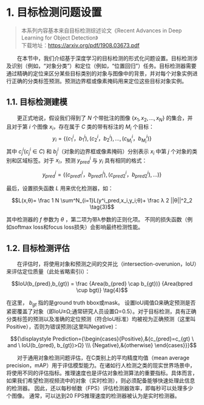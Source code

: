 # 1. 目标检测问题设置
> 本系列内容基本来自目标检测综述论文《Recent Advances in Deep Learning for Object Detection》\
> 下载地址：https://arxiv.org/pdf/1908.03673.pdf

&emsp;&emsp;在本节中，我们介绍基于深度学习的目标检测的形式化问题设置。目标检测涉及识别（例如，“对象分类”）和定位（例如，“位置回归”）任务。目标检测器需要通过精确的定位来区分某些目标类别的对象与图像中的背景，并对每个对象实例进行正确的分类标签预测。预测边界框或像素掩码用来定位这些目标对象实例。

## 1.1. 目标检测建模
&emsp;&emsp;更正式地说，假设我们得到了 $N$ 个带批注的图像 $\{x_1,x_2,...,x_N\}$ 的集合，并且对于第 $i$ 个图像 $x_i$，存在属于 $C$ 类的带有标注的 $M_i$ 个目标：
$$y_i = \{(c^i_1，b^i_1),(c^i_2，b^i_2),...,(c^i_{M_i}，b^i_{M_i}) \} \tag{1}$$
其中 $c^i_j(c^i_j∈C)$ 和 $b^i_j$（对象的边界框或像素掩码）分别表示 $x_i$ 中第 $j$ 个对象的类别和区域标签。对于 $x_i$，预测 $y^i_{pred}$ 与 $y_i$ 具有相同的格式：

$$y^i_{pred} = \{ (c^i_{pred1}，b^i_{pred1}),(c^i_{pred2}，b^i_{pred2}),...) \} \tag{2}$$

最后，设置损失函数 $L$ 用来优化检测器，如：

$$L(x,θ)= \frac 1 N \sum^N_{i=1}L(y^i_pred,x_i,y_i;θ)+ \frac λ 2 ||θ||^2_2 \tag{3}$$

其中检测器的 $f$ 参数为 $θ$ ，第二项为带λ参数的正则化项。 不同的损失函数（例如softmax loss和focus loss损失）会影响最终检测性能。

## 1.2. 目标检测评估
&emsp;&emsp;在评估时，将使用对象和预测之间的交并比（intersection-overunion，IoU）来评估定位质量（此处省略索引i）：

$$IoU(b_{pred},b_{gt}) = \frac {Area(b_{pred} \cap b_{gt})} {Area(bpred \cup bgt)} \tag{4}$$

在这里， $b_{gt}$ 指的是ground truth bbox或mask。 设置IoU阈值Ω来确定预测是否紧密覆盖了对象（即IoU≥Ω;通常研究人员设置Ω=0.5）。对于目标检测，具有正确分类标签的预测以及准确的定位预测（符合IoU标准）均被视为正确预测（这里叫Positive），否则为错误预测(这里叫Negative)：

$${\displaystyle Prediction={\begin{cases}{Positive},&{c_{pred}=c_{gt} \ and \ IoU(b_{pred}, b_{gt})>Ω} \\\ {Negative},&{otherwise}  \end{cases}}}$$

&emsp;&emsp;对于通用对象检测问题评估，在C类别上的平均精度均值（mean average precision，mAP）用于评估模型能力。在诸如行人检测之类的现实世界场景中，将使用不同的评估指标。推理速度也是评估对象检测算法的重要指标。具体而言，如果我们希望检测视频流中的对象（实时检测），则必须配备能够快速处理此信息的检测器。 因此，还以每秒帧数（FPS）评估检测器效率，即每秒可以处理多少个图像。 通常，可以达到20 FPS推理速度的检测器被认为是实时检测器。
